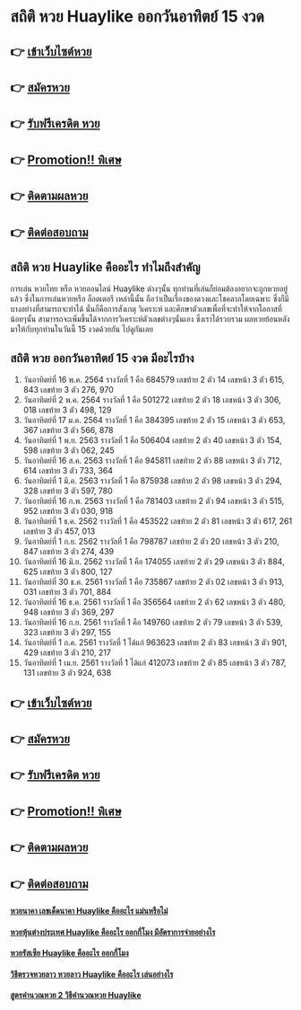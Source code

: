 # สถิติ หวย Huaylike ออกวันอาทิตย์ 15 งวด

## 👉 [เข้าเว็บไซต์หวย](https://bit.ly/3RNG2Hn)
## 👉 [สมัครหวย](https://bit.ly/3S5qgYc)
## 👉 [รับฟรีเครดิต หวย](https://bit.ly/3S5qgYc)
## 👉 [Promotion!! พิเศษ](https://bit.ly/3S5qgYc)
## 👉 [ติดตามผลหวย](https://bit.ly/3S5qgYc)
## 👉 [ติดต่อสอบถาม](https://bit.ly/3S5qgYc)

## สถิติ หวย Huaylike คืออะไร ทำไมถึงสำคัญ
การเล่น หวยไทย หรือ หวยออนไลน์ Huaylike ต่างๆนั้น ทุกท่านที่เล่นก็ย่อมต้องอยากจะถูกหวยอยู่แล้ว ซึ่งในการเล่นหวยหรือ ล็อตเตอรี เหล่านี้นั้น ถือว่าเป็นเรื่องของดวงและโชคลาภโดยเฉพาะ ซึ่งก็มีบางอย่างที่สามารถจะทำได้ นั่นก็คือการสังเกตุ วิเคราะห์ และศึกษาตัวเลขเพื่อที่จะทำให้จากโอกาสที่น้อยๆนั้น สามาารถจะเพิ่มขึ้นได้จากการวิเคราะห์ตัวเลขต่างๆนั่นเอง ซึ่งเราได้รวบรวม ผลหวยย้อนหลัง มาให้กับทุกท่านในวันนี้ 15 งวดด้วยกัน ไปดูกันเลย

## สถิติ หวย ออกวันอาทิตย์ 15 งวด มีอะไรบ้าง
1. วันอาทิตย์ที่ 16 พ.ค. 2564
รางวัลที่ 1 คือ 684579
เลขท้าย 2 ตัว 14
เลขหน้า 3 ตัว 615, 843
เลขท้าย 3 ตัว 276, 970
2. วันอาทิตย์ที่ 2 พ.ค. 2564
รางวัลที่ 1 คือ 501272
เลขท้าย 2 ตัว 18
เลขหน้า 3 ตัว 306, 018
เลขท้าย 3 ตัว 498, 129
3. วันอาทิตย์ที่ 17 ม.ค. 2564
รางวัลที่ 1 คือ 384395
เลขท้าย 2 ตัว 15
เลขหน้า 3 ตัว 653, 367
เลขท้าย 3 ตัว 566, 878
4. วันอาทิตย์ที่ 1 พ.ย. 2563
รางวัลที่ 1 คือ 506404
เลขท้าย 2 ตัว 40
เลขหน้า 3 ตัว 154, 598
เลขท้าย 3 ตัว 062, 245
5. วันอาทิตย์ที่ 16 ส.ค. 2563
รางวัลที่ 1 คือ 945811
เลขท้าย 2 ตัว 88
เลขหน้า 3 ตัว 712, 614
เลขท้าย 3 ตัว 733, 364
6. วันอาทิตย์ที่ 1 มี.ค. 2563
รางวัลที่ 1 คือ 875938
เลขท้าย 2 ตัว 98
เลขหน้า 3 ตัว 294, 328
เลขท้าย 3 ตัว 597, 780
7. วันอาทิตย์ที่ 16 ก.พ. 2563
รางวัลที่ 1 คือ 781403
เลขท้าย 2 ตัว 94
เลขหน้า 3 ตัว 515, 952
เลขท้าย 3 ตัว 030, 918
8. วันอาทิตย์ที่ 1 ธ.ค. 2562
รางวัลที่ 1 คือ 453522
เลขท้าย 2 ตัว 81
เลขหน้า 3 ตัว 617, 261
เลขท้าย 3 ตัว 457, 013
9. วันอาทิตย์ที่ 1 ก.ย. 2562
รางวัลที่ 1 คือ 798787
เลขท้าย 2 ตัว 20
เลขหน้า 3 ตัว 210, 847
เลขท้าย 3 ตัว 274, 439
10. วันอาทิตย์ที่ 16 มิ.ย. 2562
รางวัลที่ 1 คือ 174055
เลขท้าย 2 ตัว 29
เลขหน้า 3 ตัว 884, 625
เลขท้าย 3 ตัว 800, 127
11. วันอาทิตย์ที่ 30 ธ.ค. 2561
รางวัลที่ 1 คือ 735867
เลขท้าย 2 ตัว 02
เลขหน้า 3 ตัว 913, 031
เลขท้าย 3 ตัว 701, 884
12. วันอาทิตย์ที่ 16 ธ.ค. 2561
รางวัลที่ 1 คือ 356564
เลขท้าย 2 ตัว 62
เลขหน้า 3 ตัว 480, 948
เลขท้าย 3 ตัว 369, 297
13. วันอาทิตย์ที่ 16 ก.ย. 2561
รางวัลที่ 1 คือ 149760
เลขท้าย 2 ตัว 79
เลขหน้า 3 ตัว 539, 323
เลขท้าย 3 ตัว 297, 155
14. วันอาทิตย์ที่ 1 ก.ค. 2561
รางวัลที่ 1 ได้แก่ 963623
เลขท้าย 2 ตัว 83
เลขหน้า 3 ตัว 901, 429
เลขท้าย 3 ตัว 210, 217
15. วันอาทิตย์ที่ 1 เม.ย. 2561
รางวัลที่ 1 ได้แก่ 412073
เลขท้าย 2 ตัว 85
เลขหน้า 3 ตัว 787, 131
เลขท้าย 3 ตัว 924, 638

## 👉 [เข้าเว็บไซต์หวย](https://bit.ly/3RNG2Hn)
## 👉 [สมัครหวย](https://bit.ly/3S5qgYc)
## 👉 [รับฟรีเครดิต หวย](https://bit.ly/3S5qgYc)
## 👉 [Promotion!! พิเศษ](https://bit.ly/3S5qgYc)
## 👉 [ติดตามผลหวย](https://bit.ly/3S5qgYc)
## 👉 [ติดต่อสอบถาม](https://bit.ly/3S5qgYc)

#### [หวยนาคา เลขเด็ดนาคา Huaylike คืออะไร แม่นหรือไม่](https://atom.io/themes/หวยนาคา%20เลขเด็ดนาคา%20Huaylike%20คืออะไร%20แม่นหรือไม่)
#### [หวยหุ้นต่างประเทศ Huaylike คืออะไร ออกกี่โมง มีอัตราการจ่ายอย่างไร](https://atom.io/themes/หวยหุ้นต่างประเทศ%20Huaylike%20คืออะไร%20ออกกี่โมง%20มีอัตราการจ่ายอย่างไร)
#### [หวยรัสเซีย Huaylike คืออะไร ออกกี่โมง](https://atom.io/themes/หวยรัสเซีย%20Huaylike%20คืออะไร%20ออกกี่โมง)
#### [วิธีตรวจหวยลาว หวยลาว Huaylike คืออะไร เล่นอย่างไร](https://atom.io/themes/วิธีตรวจหวยลาว%20หวยลาว%20Huaylike%20คืออะไร%20เล่นอย่างไร)
#### [สูตรคำนวณหวย 2 วิธีคำนวณหวย Huaylike](https://atom.io/themes/สูตรคำนวณหวย%202%20วิธีคำนวณหวย%20Huaylike)